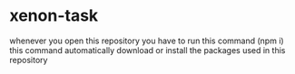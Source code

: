 # xenon-task
whenever you open this repository you have to run this command (npm i)
this command automatically download or install the packages used in this repository
